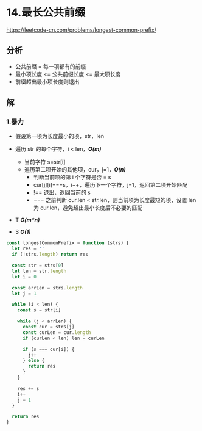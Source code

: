 # 14.最长公共前缀

https://leetcode-cn.com/problems/longest-common-prefix/

## 分析

- 公共前缀 = 每一项都有的前缀
- 最小项长度 <= 公共前缀长度 <= 最大项长度
- 前缀超出最小项长度则退出

## 解

### 1.暴力

- 假设第一项为长度最小的项，str，len
- 遍历 str 的每个字符，i < len，**_O(m)_**

  - 当前字符 s=str[i]
  - 遍历第二项开始的其他项，cur，j=1，**_O(n)_**
    - 判断当前项的第 i 个字符是否 = s
    - cur[j][i]===s，i++，遍历下一个字符，j=1，返回第二项开始匹配
    - !== 退出，返回当前的 s
    - === 之前判断 cur.len < str.len，则当前项为长度最短的项，设置 len 为 cur.len，避免超出最小长度后不必要的匹配

- T **_O(m\*n)_**
- S **_O(1)_**

```js
const longestCommonPrefix = function (strs) {
  let res = ''
  if (!strs.length) return res

  const str = strs[0]
  let len = str.length
  let i = 0

  const arrLen = strs.length
  let j = 1

  while (i < len) {
    const s = str[i]

    while (j < arrLen) {
      const cur = strs[j]
      const curLen = cur.length
      if (curLen < len) len = curLen

      if (s === cur[i]) {
        j++
      } else {
        return res
      }
    }

    res += s
    i++
    j = 1
  }

  return res
}
```
